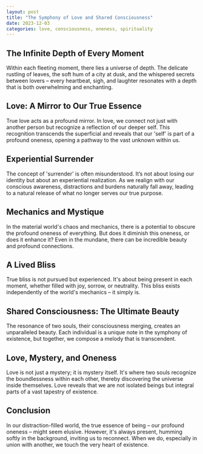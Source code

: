 ```yaml
---
layout: post
title: "The Symphony of Love and Shared Consciousness"
date: 2023-12-03
categories: love, consciousness, oneness, spirituality
---
```


## The Infinite Depth of Every Moment

Within each fleeting moment, there lies a universe of depth. The delicate rustling of leaves, the soft hum of a city at dusk, and the whispered secrets between lovers – every heartbeat, sigh, and laughter resonates with a depth that is both overwhelming and enchanting.

## Love: A Mirror to Our True Essence

True love acts as a profound mirror. In love, we connect not just with another person but recognize a reflection of our deeper self. This recognition transcends the superficial and reveals that our 'self' is part of a profound oneness, opening a pathway to the vast unknown within us.

## Experiential Surrender

The concept of 'surrender' is often misunderstood. It’s not about losing our identity but about an experiential realization. As we realign with our conscious awareness, distractions and burdens naturally fall away, leading to a natural release of what no longer serves our true purpose.

## Mechanics and Mystique

In the material world's chaos and mechanics, there is a potential to obscure the profound oneness of everything. But does it diminish this oneness, or does it enhance it? Even in the mundane, there can be incredible beauty and profound connections.

## A Lived Bliss

True bliss is not pursued but experienced. It's about being present in each moment, whether filled with joy, sorrow, or neutrality. This bliss exists independently of the world's mechanics – it simply is.

## Shared Consciousness: The Ultimate Beauty

The resonance of two souls, their consciousness merging, creates an unparalleled beauty. Each individual is a unique note in the symphony of existence, but together, we compose a melody that is transcendent.

## Love, Mystery, and Oneness

Love is not just a mystery; it is mystery itself. It's where two souls recognize the boundlessness within each other, thereby discovering the universe inside themselves. Love reveals that we are not isolated beings but integral parts of a vast tapestry of existence.

## Conclusion

In our distraction-filled world, the true essence of being – our profound oneness – might seem elusive. However, it's always present, humming softly in the background, inviting us to reconnect. When we do, especially in union with another, we touch the very heart of existence.
